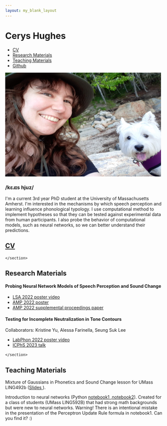 ```yaml
---
layout: my_blank_layout
---
```

<h1>Cerys Hughes</h1>
<nav>
<ul>
<li><a href="#cv">CV</a></li>
<li><a href="#research">Research Materials</a></li>
<li><a href="#teaching">Teaching Materials</a></li>
<li><a href="https://github.com/ceryshughes">Github</a></li></ul></nav>
<img src="/files/personal/my_picture.jpg" width="500" height="333">
<h3>/k&#603;&#633;&#618;s hjuz/ </h3>I'm a current 3rd year PhD student at the University of Massachusetts Amherst. I'm interested in the mechanisms by which speech perception and learning influence phonological typology. I use computational method to implement hypotheses so that they can be tested against experimental data from human participants. I also probe the behavior of computational models, such as neural networks, so we can better understand their predictions. 
<section id="cv">
        <h2><a href = "files/personal/CV.pdf"> CV </a> </h2>
       
    </section>
    
    
<section id="research">
<h2>Research Materials</h2>
        <h4>Probing Neural Network Models of Speech Perception and Sound Change</h4>
		<ul>
        <li> <a href="/files/personal/cnn_perception/hughes_virtual_poster_Probing_a_Neural_Network_Model_of_Sound_Change_for_Perceptual_Integration.mp4">
        LSA 2022 poster video </a> </li>
        <li> <a href="/files/personal/cnn_perception/01_08_2023_9_00am_hughes_virtualposter_Probing_a_neural_network_model_of_sound_change_for_perceptual_integration.pdf"> AMP 2022 poster </a> </li>
        <li> <a href = "https://journals.linguisticsociety.org/proceedings/index.php/amphonology/article/view/5454"> AMP 2022 supplemental proceedings paper </a> </li>
        </ul>
        <h4>Testing for Incomplete Neutralization in Tone Contours</h4>
        <p>Collaborators: Kristine Yu, Alessa Farinella, Seung Suk Lee </p>
                <ul>
        <li> <a href = "/files/personal/luganda/phonetic_implementation_high_tone_spans_luganda_2.mp4" >LabPhon 2022 poster video </a> </li>
        <li> <a href = "/files/personal/luganda/ICPhS Phonetic implementation of phonologically different high tone plateaus in Luganda.pptx"> ICPhS 2023 talk </a> </li>
        </ul>
        
    </section>
    
<section id="teaching">
<h2>Teaching Materials</h2>
<p>Mixture of Gaussians in Phonetics and Sound Change lesson for UMass LING492b (<a href = "/files/personal/teaching/Gaussian_Mixture_Model_Phonetics.pdf" >Slides </a>).</p>
<p>Introduction to neural networks 
(Python <a href="/files/personal/teaching/592b_Speech_Processing/Perceptrons.ipynb"> notebook1 </a>,<a href="/files/personal/teaching/592b_Speech_Processing/Vowel_Perceptrons.ipynb">notebook2</a>). Created for a class of students (UMass LING592B) that had strong math backgrounds but were new to neural networks. Warning! There is an intentional mistake in the presentation of the Perceptron Update Rule formula in notebook1. Can you find it? :) </p> 
</section>

